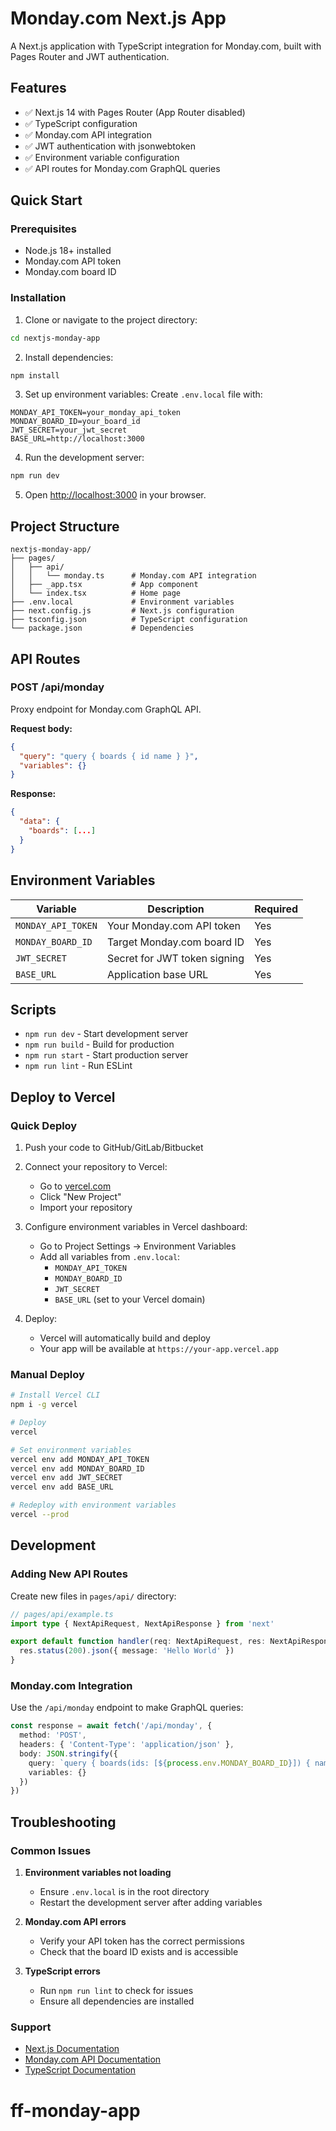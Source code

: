 # Monday.com Next.js App

A Next.js application with TypeScript integration for Monday.com, built with Pages Router and JWT authentication.

## Features

- ✅ Next.js 14 with Pages Router (App Router disabled)
- ✅ TypeScript configuration
- ✅ Monday.com API integration
- ✅ JWT authentication with jsonwebtoken
- ✅ Environment variable configuration
- ✅ API routes for Monday.com GraphQL queries

## Quick Start

### Prerequisites

- Node.js 18+ installed
- Monday.com API token
- Monday.com board ID

### Installation

1. Clone or navigate to the project directory:
```bash
cd nextjs-monday-app
```

2. Install dependencies:
```bash
npm install
```

3. Set up environment variables:
Create `.env.local` file with:
```
MONDAY_API_TOKEN=your_monday_api_token
MONDAY_BOARD_ID=your_board_id
JWT_SECRET=your_jwt_secret
BASE_URL=http://localhost:3000
```

4. Run the development server:
```bash
npm run dev
```

5. Open [http://localhost:3000](http://localhost:3000) in your browser.

## Project Structure

```
nextjs-monday-app/
├── pages/
│   ├── api/
│   │   └── monday.ts      # Monday.com API integration
│   ├── _app.tsx           # App component
│   └── index.tsx          # Home page
├── .env.local             # Environment variables
├── next.config.js         # Next.js configuration
├── tsconfig.json          # TypeScript configuration
└── package.json           # Dependencies
```

## API Routes

### POST /api/monday

Proxy endpoint for Monday.com GraphQL API.

**Request body:**
```json
{
  "query": "query { boards { id name } }",
  "variables": {}
}
```

**Response:**
```json
{
  "data": {
    "boards": [...]
  }
}
```

## Environment Variables

| Variable | Description | Required |
|----------|-------------|----------|
| `MONDAY_API_TOKEN` | Your Monday.com API token | Yes |
| `MONDAY_BOARD_ID` | Target Monday.com board ID | Yes |
| `JWT_SECRET` | Secret for JWT token signing | Yes |
| `BASE_URL` | Application base URL | Yes |

## Scripts

- `npm run dev` - Start development server
- `npm run build` - Build for production
- `npm run start` - Start production server
- `npm run lint` - Run ESLint

## Deploy to Vercel

### Quick Deploy

1. Push your code to GitHub/GitLab/Bitbucket

2. Connect your repository to Vercel:
   - Go to [vercel.com](https://vercel.com)
   - Click "New Project"
   - Import your repository

3. Configure environment variables in Vercel dashboard:
   - Go to Project Settings → Environment Variables
   - Add all variables from `.env.local`:
     - `MONDAY_API_TOKEN`
     - `MONDAY_BOARD_ID`
     - `JWT_SECRET`
     - `BASE_URL` (set to your Vercel domain)

4. Deploy:
   - Vercel will automatically build and deploy
   - Your app will be available at `https://your-app.vercel.app`

### Manual Deploy

```bash
# Install Vercel CLI
npm i -g vercel

# Deploy
vercel

# Set environment variables
vercel env add MONDAY_API_TOKEN
vercel env add MONDAY_BOARD_ID
vercel env add JWT_SECRET
vercel env add BASE_URL

# Redeploy with environment variables
vercel --prod
```

## Development

### Adding New API Routes

Create new files in `pages/api/` directory:

```typescript
// pages/api/example.ts
import type { NextApiRequest, NextApiResponse } from 'next'

export default function handler(req: NextApiRequest, res: NextApiResponse) {
  res.status(200).json({ message: 'Hello World' })
}
```

### Monday.com Integration

Use the `/api/monday` endpoint to make GraphQL queries:

```typescript
const response = await fetch('/api/monday', {
  method: 'POST',
  headers: { 'Content-Type': 'application/json' },
  body: JSON.stringify({
    query: `query { boards(ids: [${process.env.MONDAY_BOARD_ID}]) { name columns { title type } } }`,
    variables: {}
  })
})
```

## Troubleshooting

### Common Issues

1. **Environment variables not loading**
   - Ensure `.env.local` is in the root directory
   - Restart the development server after adding variables

2. **Monday.com API errors**
   - Verify your API token has the correct permissions
   - Check that the board ID exists and is accessible

3. **TypeScript errors**
   - Run `npm run lint` to check for issues
   - Ensure all dependencies are installed

### Support

- [Next.js Documentation](https://nextjs.org/docs)
- [Monday.com API Documentation](https://developer.monday.com/api-reference/docs)
- [TypeScript Documentation](https://www.typescriptlang.org/docs/)
# ff-monday-app
